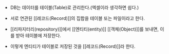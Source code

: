 - DB는 데이터를 테이블(Table)로 관리한다.(엑셀이라 생각하면 쉽다.)

- 서로 연관된 [[레코드(Record)]]의 집합을 테이블 또는 파일이라고 한다.

- [[리파지터리(repository)]]에서 [[엔티티(entity)]] [[객체(Object)]]를 보내면, 이를 받아 테이블에 저장한다.
- 이렇게 엔티티가 테이블로 저장된 것을 [[레코드(Record)]]라 한다.

